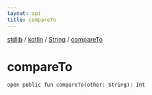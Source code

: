 ```yaml
---
layout: api
title: compareTo
---
```

[stdlib](../../index.html) / [kotlin](../index.html) / [String](index.html) / [compareTo](compareTo.html)

# compareTo

```
open public fun compareTo(other: String): Int
```
